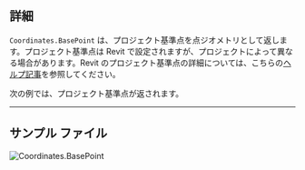 ## 詳細
`Coordinates.BasePoint` は、プロジェクト基準点を点ジオメトリとして返します。プロジェクト基準点は Revit で設定されますが、プロジェクトによって異なる場合があります。Revit のプロジェクト基準点の詳細については、こちらの[ヘルプ記事](https://help.autodesk.com/view/RVT/2025/JPN/?guid=GUID-30D76259-CC67-4498-B06B-91F7517F9B65)を参照してください。

次の例では、プロジェクト基準点が返されます。

___
## サンプル ファイル

![Coordinates.BasePoint](./Revit.Elements.Coordinates.BasePoint_img.jpg)
